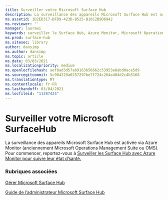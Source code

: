 ```yaml
---
title: Surveiller votre Microsoft Surface Hub
description: La surveillance des appareils Microsoft Surface Hub est activée via Azure Monitor.
ms.assetid: 1D2ED317-DFD9-423D-B525-B16C2B9D6942
ms.reviewer: ''
manager: laurawi
keywords: surveiller le Surface Hub, Azure Monitor, Microsoft Operations Management Suite, OMS
ms.prod: surface-hub
ms.sitesec: library
author: dansimp
ms.author: dansimp
ms.topic: article
ms.date: 03/03/2021
ms.localizationpriority: medium
ms.openlocfilehash: aef8ad3d57ab9163656662c53953e8abd0ace5d9
ms.sourcegitcommit: 5c904229a0257297be7f724c264e484d2c4b5168
ms.translationtype: MT
ms.contentlocale: fr-FR
ms.lasthandoff: 03/04/2021
ms.locfileid: "11387424"
---
```

# <a name="monitor-your-microsoft-surface-hub"></a>Surveiller votre Microsoft SurfaceHub

La surveillance des appareils Microsoft Surface Hub est activée via Azure Monitor (anciennement Microsoft Operations Management Suite ou OMS). Pour commencer, reportez-vous à [Surveiller les Surface Hub avec Azure Monitor pour suivre leur état d’santé.](https://docs.microsoft.com/azure/azure-monitor/insights/surface-hubs)


### <a name="related-topics"></a>Rubriques associées

[Gérer Microsoft Surface Hub](manage-surface-hub.md)

[Guide de l’administrateur Microsoft Surface Hub](surface-hub-administrators-guide.md)

 